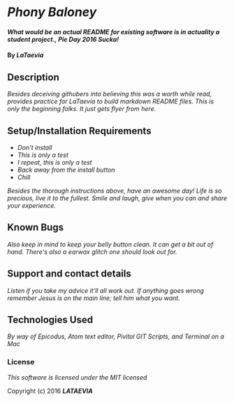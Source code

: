 # _Phony Baloney_

#### _What would be an actual README for existing software is in actuality a student project., Pie Day 2016 Sucka!_

#### By _**LaTaevia**_

## Description

_Besides deceiving githubers into believing this was a worth while read, provides practice for LaTaevia to build markdown README files. This is only the beginning folks. It just gets flyer from here._

## Setup/Installation Requirements

* _Don't install_
* _This is only a test_
* _I repeat, this is only a test_
* _Back away from the install button_
* _Chill_

_Besides the thorough instructions above, have an awesome day! Life is so precious, live it to the fullest. Smile and laugh, give when you can and share your experience._

## Known Bugs

_Also keep in mind to keep your belly button clean. It can get a bit out of hand. There's also a earwax glitch one should look out for._

## Support and contact details

_Listen if you take my advice it'll all work out. If anything goes wrong remember Jesus is on the main line; tell him what you want._

## Technologies Used

_By way of Epicodus, Atom text editor, Pivitol GIT Scripts, and Terminal on a Mac_

### License

*This software is licensed under the MIT licensed*

Copyright (c) 2016 **_LATAEVIA_**
